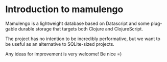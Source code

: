 # Introduction to mamulengo

Mamulengo is a lightweight database based on Datascript and
some plug-gable durable storage that targets both Clojure
and ClojureScript.

The project has no intention to be incredibly performative,
but we want to be useful as an alternative to SQLite-sized
projects.

Any ideas for improvement is very welcome! Be nice =)

